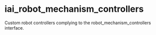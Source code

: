 iai_robot_mechanism_controllers
===============================

Custom robot controllers complying to the robot_mechanism_controllers interface.
